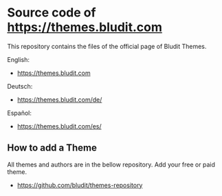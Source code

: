 # Source code of https://themes.bludit.com
This repository contains the files of the official page of Bludit Themes.

English:
- https://themes.bludit.com

Deutsch:
- https://themes.bludit.com/de/

Español:
- https://themes.bludit.com/es/

## How to add a Theme
All themes and authors are in the bellow repository.
Add your free or paid theme.
- https://github.com/bludit/themes-repository